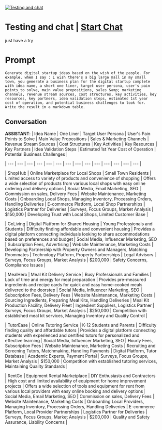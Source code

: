 
[![Testing and chat](https://flow-prompt-covers.s3.us-west-1.amazonaws.com/icon/realistic/real_2.png)](https://gptcall.net/chat.html?data=%7B%22contact%22%3A%7B%22id%22%3A%22Tb7dXbfUs38nGGSP8pWoA%22%2C%22flow%22%3Atrue%7D%7D)
# Testing and chat | [Start Chat](https://gptcall.net/chat.html?data=%7B%22contact%22%3A%7B%22id%22%3A%22Tb7dXbfUs38nGGSP8pWoA%22%2C%22flow%22%3Atrue%7D%7D)
just have a try

# Prompt

```
Generate digital startup ideas based on the wish of the people. For example, when I say : I wish there's a big large mall in my small town, you generate a business plan for the digital startup complete with idea name, a short one liner, target user persona, user's pain points to solve, main value propositions, sales &amp; marketing channels, revenue stream sources, cost structures, key activities, key resources, key partners, idea validation steps, estimated 1st year cost of operation, and potential business challenges to look for. Write the result in a markdown table.
```

## Conversation

**ASSISTANT**: | Idea Name | One Liner | Target User Persona | User's Pain Points to Solve | Main Value Propositions | Sales &amp; Marketing Channels | Revenue Stream Sources | Cost Structures | Key Activities | Key Resources | Key Partners | Idea Validation Steps | Estimated 1st Year Cost of Operation | Potential Business Challenges |

| --- | --- | --- | --- | --- | --- | --- | --- | --- | --- | --- | --- | --- | --- |

| ShopHub | Online Marketplace for Local Shops | Small Town Residents | Limited access to variety of products and convenience of shopping | Offers a wide selection of products from various local shops with easy online ordering and delivery options | Social Media, Email Marketing, SEO | Commission on sales, Delivery Fees | Website Maintenance, Marketing Costs | Onboarding Local Shops, Managing Inventory, Processing Orders, Handling Deliveries | E-commerce Platform, Local Shop Partnerships | Logistics Partner for Deliveries | Surveys, Focus Groups, Market Analysis | $150,000 | Developing Trust with Local Shops, Limited Customer Base |

| CoLiving | Digital Platform for Shared Housing | Young Professionals and Students | Difficulty finding affordable and convenient housing | Provides a digital platform connecting individuals looking to share accommodations based on preferences and budget | Social Media, Influencer Marketing, SEO | Subscription Fees, Advertising | Website Maintenance, Marketing Costs | Developing Partnership with Property Owners and Managers, Matching Roommates | Technology Platform, Property Partnerships | Legal Advisors | Surveys, Focus Groups, Market Analysis | $200,000 | Safety Concerns, Compliance Issues |

| MealHero | Meal Kit Delivery Service | Busy Professionals and Families | Lack of time and energy for meal preparation | Provides pre-measured ingredients and recipe cards for quick and easy home-cooked meals delivered to the doorstep | Social Media, Influencer Marketing, SEO | Subscription Fees, Delivery Fees | Website Maintenance, Marketing Costs | Sourcing Ingredients, Preparing Meal Kits, Handling Deliveries | Meal Kit Production Facility, Delivery Fleet | Ingredient Suppliers, Logistics Partner | Surveys, Focus Groups, Market Analysis | $250,000 | Competition with established meal kit services, Managing Inventory and Quality Control |

| TutorEase | Online Tutoring Service | K-12 Students and Parents | Difficulty finding quality and affordable tutors | Provides a digital platform connecting students with experienced and certified tutors for personalized and effective learning | Social Media, Influencer Marketing, SEO | Hourly Fees, Subscription Fees | Website Maintenance, Marketing Costs | Recruiting and Screening Tutors, Matchmaking, Handling Payments | Digital Platform, Tutor Database | Academic Experts, Payment Portal | Surveys, Focus Groups, Market Analysis | $150,000 | Competition with established tutoring services, Maintaining Quality Standards |

| RentGo | Equipment Rental Marketplace | DIY Enthusiasts and Contractors | High cost and limited availability of equipment for home improvement projects | Offers a wide selection of tools and equipment for rent from various local providers with easy online booking and delivery options | Social Media, Email Marketing, SEO | Commission on sales, Delivery Fees | Website Maintenance, Marketing Costs | Onboarding Local Providers, Managing Inventory, Processing Orders, Handling Deliveries | E-commerce Platform, Local Provider Partnerships | Logistics Partner for Deliveries | Surveys, Focus Groups, Market Analysis | $200,000 | Quality and Safety Assurance, Liability Concerns |


